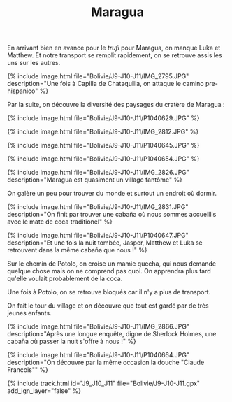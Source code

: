 ﻿---
title: "Maragua"
permalink: /Bolivie/J9-J10-J11/
sidebar:
  nav: "bolivie"
enable_tracks: true
---

En arrivant bien en avance pour le *trufi* pour Maragua, on manque Luka et Matthew. Et notre transport se remplit rapidement, on se retrouve assis les uns sur les autres.

{% include image.html file="Bolivie/J9-J10-J11/IMG_2795.JPG" description="Une fois à Capilla de Chataquilla, on attaque le camino pre-hispanico" %}

Par la suite, on découvre la diversité des paysages du cratère de Maragua :

{% include image.html file="Bolivie/J9-J10-J11/P1040629.JPG" %}

{% include image.html file="Bolivie/J9-J10-J11/IMG_2812.JPG" %}

{% include image.html file="Bolivie/J9-J10-J11/P1040645.JPG" %}

{% include image.html file="Bolivie/J9-J10-J11/P1040654.JPG" %}

{% include image.html file="Bolivie/J9-J10-J11/IMG_2826.JPG" description="Maragua est quasiment un village fantôme" %}

On galère un peu pour trouver du monde et surtout un endroit où dormir.

{% include image.html file="Bolivie/J9-J10-J11/IMG_2831.JPG" description="On finit par trouver une cabaña où nous sommes accueillis avec le mate de coca traditionel" %}

{% include image.html file="Bolivie/J9-J10-J11/P1040647.JPG" description="Et une fois la nuit tombée, Jasper, Matthew et Luka se retrouvent dans la même cabaña que nous !" %}

Sur le chemin de Potolo, on croise un mamie quecha, qui nous demande quelque chose mais on ne comprend pas quoi. On apprendra plus tard qu'elle voulait probablement de la coca.

Une fois à Potolo, on se retrouve bloqués car il n'y a plus de transport. 

On fait le tour du village et on découvre que tout est gardé par de très jeunes enfants.

{% include image.html file="Bolivie/J9-J10-J11/IMG_2866.JPG" description="Après une longue enquête, digne de Sherlock Holmes, une cabaña où passer la nuit s'offre à nous !" %}

{% include image.html file="Bolivie/J9-J10-J11/P1040664.JPG" description="On découvre par la même occasion la douche &quot;Claude François&quot;" %}

{% include track.html id="J9_J10_J11" file="Bolivie/J9-J10-J11.gpx" add_ign_layer="false" %}
